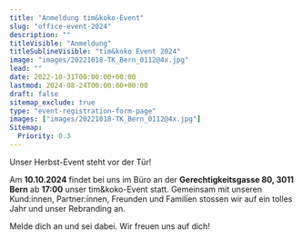 ```yaml
---
title: "Anmeldung tim&koko-Event"
slug: "office-event-2024"
description: ""
titleVisible: "Anmeldung"
titleSublineVisible: "tim&koko Event 2024"
image: "images/20221018-TK_Bern_0112@4x.jpg"
lead: ""
date: 2022-10-31T00:00:00+00:00
lastmod: 2024-08-24T00:00:00+00:00
draft: false
sitemap_exclude: true
type: "event-registration-form-page"
images: ["images/20221018-TK_Bern_0112@4x.jpg"]
Sitemap:
  Priority: 0.3
---
```


Unser Herbst-Event steht vor der Tür!

Am **10.10.2024** findet bei uns im Büro an der **Gerechtigkeitsgasse 80, 3011 Bern** ab **17:00** unser tim&koko-Event statt. Gemeinsam mit unseren Kund:innen, Partner:innen, Freunden und Familien stossen wir auf ein tolles Jahr und unser Rebranding an.

Melde dich an und sei dabei. Wir freuen uns auf dich!

